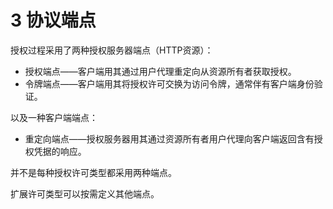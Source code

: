 # 3 协议端点

授权过程采用了两种授权服务器端点（HTTP资源）：
- 授权端点——客户端用其通过用户代理重定向从资源所有者获取授权。
- 令牌端点——客户端用其将授权许可交换为访问令牌，通常伴有客户端身份验证。

以及一种客户端端点：
- 重定向端点——授权服务器用其通过资源所有者用户代理向客户端返回含有授权凭据的响应。

并不是每种授权许可类型都采用两种端点。

扩展许可类型可以按需定义其他端点。

